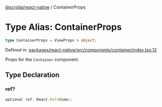 [@scrolia/react-native](../README.md) / ContainerProps

# Type Alias: ContainerProps

```ts
type ContainerProps = ViewProps & object;
```

Defined in: [packages/react-native/src/components/container/index.tsx:12](https://github.com/scrolia/react-native/blob/72dbfebee1489f0d6f88a5ac0f4a4cba7ccca4eb/packages/react-native/src/components/container/index.tsx#L12)

Props for the `Container` component.

## Type Declaration

### ref?

```ts
optional ref: React.Ref<View>;
```
